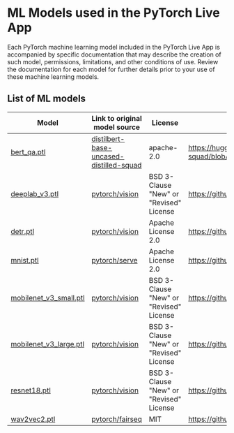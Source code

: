# ML Models used in the PyTorch Live App
Each PyTorch machine learning model included in the PyTorch Live App is accompanied by specific documentation that may describe the creation of such model, permissions, limitations, and other conditions of use. Review the documentation for each model for further details prior to your use of these machine learning models. 

## List of ML models

| Model                                              | Link to original model source                      | License                                 | Link to license                                                                    |
|----------------------------------------------------|----------------------------------------------------|-----------------------------------------|------------------------------------------------------------------------------------|
| [bert_qa.ptl][model_bert_qa]                       | [distilbert-base-uncased-distilled-squad][bert_qa] | apache-2.0                              | https://huggingface.co/distilbert-base-uncased-distilled-squad/blob/main/README.md |
| [deeplab_v3.ptl][model_deeplab_v3]                 | [pytorch/vision][pytorch/vision]                   | BSD 3-Clause "New" or "Revised" License | https://github.com/pytorch/vision/blob/main/LICENSE                                |
| [detr.ptl][model_detr]                             | [pytorch/vision][pytorch/vision]                   | Apache License 2.0                      | https://github.com/facebookresearch/detr/blob/main/LICENSE                         |
| [mnist.ptl][model_mnist]                           | [pytorch/serve][pytorch/serve]                     | Apache License 2.0                      | https://github.com/pytorch/serve/blob/master/LICENSE                               |
| [mobilenet_v3_small.ptl][model_mobilenet_v3_small] | [pytorch/vision][pytorch/vision]                   | BSD 3-Clause "New" or "Revised" License | https://github.com/pytorch/vision/blob/main/LICENSE                                |
| [mobilenet_v3_large.ptl][model_mobilenet_v3_large] | [pytorch/vision][pytorch/vision]                   | BSD 3-Clause "New" or "Revised" License | https://github.com/pytorch/vision/blob/main/LICENSE                                |
| [resnet18.ptl][model_resnet18]                     | [pytorch/vision][pytorch/vision]                   | BSD 3-Clause "New" or "Revised" License | https://github.com/pytorch/vision/blob/main/LICENSE                                |
| [wav2vec2.ptl][model_wav2vec2]                     | [pytorch/fairseq][pytorch/fairseq]                 | MIT                                     | https://github.com/pytorch/fairseq/blob/main/LICENSE                               |

[model_bert_qa]: https://github.com/pytorch/live/releases/download/v0.1.0/bert_qa.ptl
[model_deeplab_v3]: https://github.com/pytorch/live/releases/download/v0.1.0/deeplab_v3.ptl
[model_detr]: https://github.com/pytorch/live/releases/download/v0.1.0/detr.ptl
[model_mnist]: https://github.com/pytorch/live/releases/download/v0.1.0/mnist.ptl
[model_mobilenet_v3_small]: https://github.com/pytorch/live/releases/download/v0.1.0/mobilenet_v3_small.ptl
[model_mobilenet_v3_large]: https://github.com/pytorch/live/releases/download/v0.1.0/mobilenet_v3_large.ptl
[model_resnet18]: https://github.com/pytorch/live/releases/download/v0.1.0/resnet18.ptl
[model_wav2vec2]: https://github.com/pytorch/live/releases/download/v0.1.0/wav2vec2.ptl

[bert_qa]: https://huggingface.co/distilbert-base-uncased-distilled-squad
[pytorch/fairseq]: https://github.com/pytorch/fairseq
[pytorch/serve]: https://github.com/pytorch/serve
[pytorch/vision]: https://github.com/pytorch/vision
